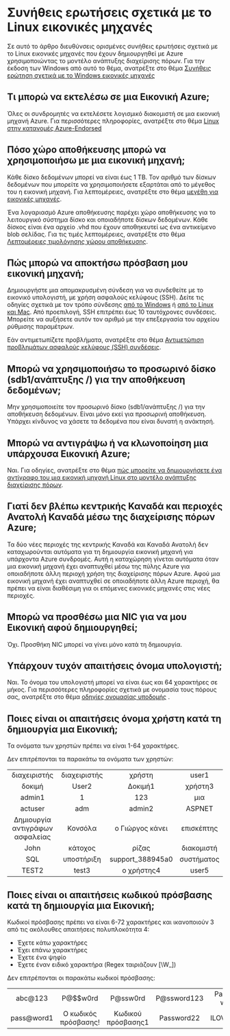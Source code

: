 <properties
    pageTitle="Συνήθεις Ερωτήσεις για το Linux ΣΠΣ | Microsoft Azure"
    description="Παρέχει απαντήσεις σε ορισμένες συνήθεις ερωτήσεις σχετικά με Linux εικονικές μηχανές που δημιουργήθηκαν με το μοντέλο από διαχειριστή πόρων."
    services="virtual-machines-linux"
    documentationCenter=""
    authors="cynthn"
    manager="timlt"
    editor=""
    tags="azure-resource-management"/>

<tags
    ms.service="virtual-machines-linux"
    ms.workload="infrastructure-services"
    ms.tgt_pltfrm="vm-linux"
    ms.devlang="na"
    ms.topic="article"
    ms.date="08/16/2016"
    ms.author="cynthn"/>

# <a name="frequently-asked-question-about-linux-virtual-machines"></a>Συνήθεις ερωτήσεις σχετικά με το Linux εικονικές μηχανές

Σε αυτό το άρθρο διευθύνσεις ορισμένες συνήθεις ερωτήσεις σχετικά με το Linux εικονικές μηχανές που έχουν δημιουργηθεί με Azure χρησιμοποιώντας το μοντέλο ανάπτυξης διαχείρισης πόρων. Για την έκδοση των Windows από αυτό το θέμα, ανατρέξτε στο θέμα [Συνήθεις ερώτηση σχετικά με το Windows εικονικές μηχανές](virtual-machines-windows-faq.md)

## <a name="what-can-i-run-on-an-azure-vm"></a>Τι μπορώ να εκτελέσω σε μια Εικονική Azure;

Όλες οι συνδρομητές να εκτελέσετε λογισμικό διακομιστή σε μια εικονική μηχανή Azure. Για περισσότερες πληροφορίες, ανατρέξτε στο θέμα [Linux στην κατανομές Azure-Endorsed](virtual-machines-linux-endorsed-distros.md)


## <a name="how-much-storage-can-i-use-with-a-virtual-machine"></a>Πόσο χώρο αποθήκευσης μπορώ να χρησιμοποιήσω με μια εικονική μηχανή;

Κάθε δίσκο δεδομένων μπορεί να είναι έως 1 TB. Τον αριθμό των δίσκων δεδομένων που μπορείτε να χρησιμοποιήσετε εξαρτάται από το μέγεθος του η εικονική μηχανή. Για λεπτομέρειες, ανατρέξτε στο θέμα [μεγέθη για εικονικές μηχανές](virtual-machines-linux-sizes.md).

Ένα λογαριασμό Azure αποθήκευσης παρέχει χώρο αποθήκευσης για το λειτουργικό σύστημα δίσκο και οποιαδήποτε δίσκων δεδομένων. Κάθε δίσκος είναι ένα αρχείο .vhd που έχουν αποθηκευτεί ως ένα αντικείμενο blob σελίδας. Για τις τιμές λεπτομέρειες, ανατρέξτε στο θέμα [Λεπτομέρειες τιμολόγησης χώρου αποθήκευσης](https://azure.microsoft.com/pricing/details/storage/).


## <a name="how-can-i-access-my-virtual-machine"></a>Πώς μπορώ να αποκτήσω πρόσβαση μου εικονική μηχανή;

Δημιουργήστε μια απομακρυσμένη σύνδεση για να συνδεθείτε με το εικονικό υπολογιστή, με χρήση ασφαλούς κελύφους (SSH). Δείτε τις οδηγίες σχετικά με τον τρόπο σύνδεσης [από το Windows](virtual-machines-linux-ssh-from-windows.md) ή [από το Linux και Mac](virtual-machines-linux-mac-create-ssh-keys.md). Από προεπιλογή, SSH επιτρέπει έως 10 ταυτόχρονες συνδέσεις. Μπορείτε να αυξήσετε αυτόν τον αριθμό με την επεξεργασία του αρχείου ρύθμισης παραμέτρων.


Εάν αντιμετωπίζετε προβλήματα, ανατρέξτε στο θέμα [Αντιμετώπιση προβλημάτων ασφαλούς κελύφους (SSH) συνδέσεις](virtual-machines-linux-troubleshoot-ssh-connection.md).


## <a name="can-i-use-the-temporary-disk-devsdb1-to-store-data"></a>Μπορώ να χρησιμοποιήσω το προσωρινό δίσκο (sdb1/ανάπτυξης /) για την αποθήκευση δεδομένων;

Μην χρησιμοποιείτε τον προσωρινό δίσκο (sdb1/ανάπτυξης /) για την αποθήκευση δεδομένων. Είναι μόνο εκεί για προσωρινή αποθήκευση. Υπάρχει κίνδυνος να χάσετε τα δεδομένα που είναι δυνατή η ανάκτησή.


## <a name="can-i-copy-or-clone-an-existing-azure-vm"></a>Μπορώ να αντιγράψω ή να κλωνοποίηση μια υπάρχουσα Εικονική Azure;

Ναι. Για οδηγίες, ανατρέξτε στο θέμα [πώς μπορείτε να δημιουργήσετε ένα αντίγραφο του μια εικονική μηχανή Linux στο μοντέλο ανάπτυξης διαχείρισης πόρων](virtual-machines-linux-copy-vm.md).


## <a name="why-am-i-not-seeing-canada-central-and-canada-east-regions-through-azure-resource-manager"></a>Γιατί δεν βλέπω κεντρικής Καναδά και περιοχές Ανατολή Καναδά μέσω της διαχείρισης πόρων Azure;

Τα δύο νέες περιοχές της κεντρικής Καναδά και Καναδά Ανατολή δεν καταχωρούνται αυτόματα για τη δημιουργία εικονική μηχανή για υπάρχοντα Azure συνδρομές. Αυτή η καταχώρηση γίνεται αυτόματα όταν μια εικονική μηχανή έχει αναπτυχθεί μέσω της πύλης Azure για οποιαδήποτε άλλη περιοχή χρήση της διαχείρισης πόρων Azure. Αφού μια εικονική μηχανή έχει αναπτυχθεί σε οποιαδήποτε άλλη Azure περιοχή, θα πρέπει να είναι διαθέσιμη για οι επόμενες εικονικές μηχανές στις νέες περιοχές.


## <a name="can-i-add-a-nic-to-my-vm-after-its-created"></a>Μπορώ να προσθέσω μια NIC για να μου Εικονική αφού δημιουργηθεί;

Όχι. Προσθήκη NIC μπορεί να γίνει μόνο κατά τη δημιουργία.


## <a name="are-there-any-computer-name-requirements"></a>Υπάρχουν τυχόν απαιτήσεις όνομα υπολογιστή;

Ναι. Το όνομα του υπολογιστή μπορεί να είναι έως και 64 χαρακτήρες σε μήκος. Για περισσότερες πληροφορίες σχετικά με ονομασία τους πόρους σας, ανατρέξτε στο θέμα [οδηγίες ονομασίας υποδομής](virtual-machines-linux-infrastructure-naming-guidelines.md) .


## <a name="what-are-the-username-requirements-when-creating-a-vm"></a>Ποιες είναι οι απαιτήσεις όνομα χρήστη κατά τη δημιουργία μια Εικονική;

Τα ονόματα των χρηστών πρέπει να είναι 1-64 χαρακτήρες.

Δεν επιτρέπονται τα παρακάτω τα ονόματα των χρηστών:

<table>
    <tr>
        <td style="text-align:center">διαχειριστής </td><td style="text-align:center"> διαχειριστής </td><td style="text-align:center"> χρήστη </td><td style="text-align:center"> user1</td>
    </tr>
    <tr>
        <td style="text-align:center">δοκιμή </td><td style="text-align:center"> User2 </td><td style="text-align:center"> Δοκιμή1 </td><td style="text-align:center"> χρήστη3</td>
    </tr>
    <tr>
        <td style="text-align:center">admin1 </td><td style="text-align:center"> 1 </td><td style="text-align:center"> 123 </td><td style="text-align:center"> μια</td>
    </tr>
    <tr>
        <td style="text-align:center">actuser  </td><td style="text-align:center"> adm </td><td style="text-align:center"> admin2 </td><td style="text-align:center"> ASPNET</td>
    </tr>
    <tr>
        <td style="text-align:center">Δημιουργία αντιγράφων ασφαλείας </td><td style="text-align:center"> Κονσόλα </td><td style="text-align:center"> ο Γιώργος κάνει </td><td style="text-align:center"> επισκέπτης</td>
    </tr>
    <tr>
        <td style="text-align:center">John </td><td style="text-align:center"> κάτοχος </td><td style="text-align:center"> ρίζας </td><td style="text-align:center"> διακομιστή</td>
    </tr>
    <tr>
        <td style="text-align:center">SQL </td><td style="text-align:center"> υποστήριξη </td><td style="text-align:center"> support_388945a0 </td><td style="text-align:center"> συστήματος</td>
    </tr>
    <tr>
        <td style="text-align:center">TEST2 </td><td style="text-align:center"> test3 </td><td style="text-align:center"> ο χρήστης4 </td><td style="text-align:center"> user5</td>
    </tr>
</table>


## <a name="what-are-the-password-requirements-when-creating-a-vm"></a>Ποιες είναι οι απαιτήσεις κωδικού πρόσβασης κατά τη δημιουργία μια Εικονική;

Κωδικοί πρόσβασης πρέπει να είναι 6-72 χαρακτήρες και ικανοποιούν 3 από τις ακόλουθες απαιτήσεις πολυπλοκότητα 4:

- Έχετε κάτω χαρακτήρες
- Έχει επάνω χαρακτήρες
- Έχετε ένα ψηφίο
- Έχετε έναν ειδικό χαρακτήρα (Regex ταιριάζουν [\W_])

Δεν επιτρέπονται οι παρακάτω κωδικοί πρόσβασης:

<table>
    <tr>
        <td style="text-align:center">abc@123</td>
        <td style="text-align:center">P@$$w0rd</td>
        <td style="text-align:center">P@ssw0rd</td>
        <td style="text-align:center">P@ssword123</td>
        <td style="text-align:center">Pa$ $ το word</td>
    </tr>
    <tr>
        <td style="text-align:center">pass@word1</td>
        <td style="text-align:center">Ο κωδικός πρόσβασης!</td>
        <td style="text-align:center">Κωδικού πρόσβασης1</td>
        <td style="text-align:center">Password22</td>
        <td style="text-align:center">ILOVEYOU!</td>
    </tr>
</table>
